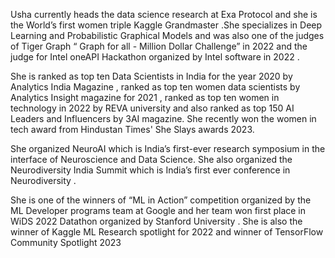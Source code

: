 

<!--
**ushareng/ushareng** is a ✨ _special_ ✨ repository because its `README.md` (this file) appears on your GitHub profile.

Here are some ideas to get you started:

- 🔭 I’m currently working on ...
- 🌱 I’m currently learning ...
- 👯 I’m looking to collaborate on ...
- 🤔 I’m looking for help with ...
- 💬 Ask me about ...
- 📫 How to reach me: ...
- 😄 Pronouns: ...
- ⚡ Fun fact: ...
-->
Usha currently heads the data science research at Exa Protocol and she is the World’s first women triple Kaggle Grandmaster .She specializes in Deep Learning and Probabilistic Graphical Models and was also one of the judges of Tiger Graph “ Graph for all - Million Dollar Challenge” in 2022 and the judge for Intel oneAPI Hackathon organized by Intel software in 2022 .

She is ranked as top ten Data Scientists in India for the year 2020 by Analytics India Magazine , ranked as top ten women data scientists by Analytics Insight magazine for 2021 , ranked as top ten women in technology in 2022 by REVA university and also ranked as top 150 AI Leaders and Influencers by 3AI magazine. She recently won the women in tech award from Hindustan Times' She Slays awards 2023.

She organized NeuroAI which is India’s first-ever research symposium in the interface of Neuroscience and Data Science. She also organized the Neurodiversity India Summit which is India’s first ever conference in Neurodiversity . 

She is one of the winners of “ML in Action” competition organized by the ML Developer programs team at Google and her team won first place in WiDS 2022 Datathon organized by Stanford University . She is also the winner of Kaggle ML Research spotlight for 2022 and winner of TensorFlow Community Spotlight 2023
